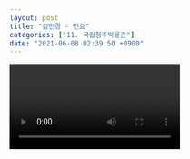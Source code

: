 ```yaml
---
layout: post
title: "김민경 - 민요"
categories: ["11. 국립청주박물관"]
date: "2021-06-08 02:39:50 +0900"
---
```

<video class="post-video" controls>

    <source src='{{ "assets/videos/11. 국립청주박물관/04.mp4" | relative_url }}'
            type="video/mp4">

    Sorry, your browser doesn't support embedded videos.
</video>
